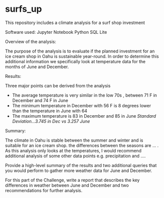 
# surfs_up

This repository includes a climate analysis for a surf shop investment 

Software used:
Jupyter Notebook
Python
SQL Lite

Overview of the analysis: 

The purpose of the analysis is to evaluate if the planned investment for an ice cream shop in Oahu is sustainable year-round. In order to determine this additional information 
we specifically look at temperature data for the months of June and December.

Results: 


Three major points can be derived from the analysis
  
  - The average temperature is very similar in the low 70s , between 71 F in December and 74 F in June
  - The minimum temperature in December with 56 F is 8 degrees lower than the temperature in June with 64  
  - The maximum temperature is 83 in December and 85 in June 
  _Standard Deviation...3.745 in Dec vs 3.257 June_  


Summary: 

The climate in Oahu is stable between the summer and winter and is suitable for an ice cream shop.
the differences between the seasons are ... . As this analysis only looks at the temperatures,  I would recommend additional analysis of some other data points e.g.
precipitation and ....




Provide a high-level summary of the results and two additional queries that you would perform to gather more weather data for June and December.




For this part of the Challenge, write a report that describes the key differences in weather between June and December and two recommendations for further analysis.
